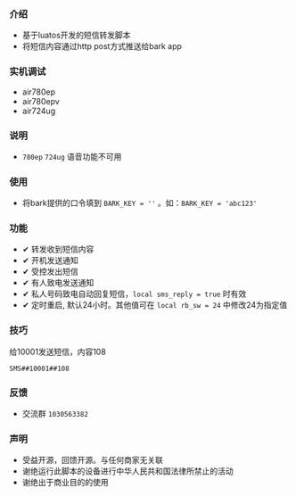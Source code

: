 ### 介绍
- 基于luatos开发的短信转发脚本
- 将短信内容通过http post方式推送给bark app

### 实机调试
 - air780ep
 - air780epv
 - air724ug

### 说明
 - ` 780ep `  ` 724ug ` 语音功能不可用

### 使用
- 将bark提供的口令填到 ` BARK_KEY = '' ` 。如：` BARK_KEY = 'abc123' `

### 功能
- ✔ 转发收到短信内容
- ✔ 开机发送通知
- ✔ 受控发出短信
- ✔ 有人致电发送通知
- ✔ 私人号码致电自动回复短信，` local sms_reply = true ` 时有效
- ✔ 定时重启, 默认24小时。其他值可在 ` local rb_sw = 24 ` 中修改24为指定值

### 技巧
给10001发送短信，内容108

    SMS##10001##108

### 反馈
  - 交流群 ` 1030563382 `

### 声明
  - 受益开源，回馈开源。与任何商家无关联
  - 谢绝运行此脚本的设备进行中华人民共和国法律所禁止的活动
  - 谢绝出于商业目的的使用
